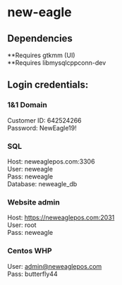 # new-eagle

## Dependencies
**Requires gtkmm (UI)  
**Requires libmysqlcppconn-dev  

## Login credentials:
### 1&1 Domain
Customer ID: 642524266  
Password: NewEagle19!  
### SQL
Host: neweaglepos.com:3306  
User: neweagle  
Pass: neweagle  
Database: neweagle_db  
### Website admin
Host: https://neweaglepos.com:2031  
User: root  
Pass: neweagle  
### Centos WHP
User: admin@neweaglepos.com  
Pass: butterfly44  
